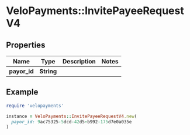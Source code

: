 # VeloPayments::InvitePayeeRequestV4

## Properties

| Name | Type | Description | Notes |
| ---- | ---- | ----------- | ----- |
| **payor_id** | **String** |  |  |

## Example

```ruby
require 'velopayments'

instance = VeloPayments::InvitePayeeRequestV4.new(
  payor_id: 9ac75325-5dcd-42d5-b992-175d7e0a035e
)
```


